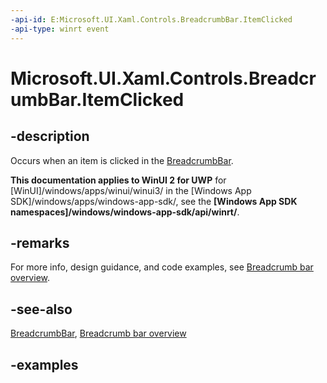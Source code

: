 ```yaml
---
-api-id: E:Microsoft.UI.Xaml.Controls.BreadcrumbBar.ItemClicked
-api-type: winrt event
---
```


# Microsoft.UI.Xaml.Controls.BreadcrumbBar.ItemClicked

<!--
public event Windows.Foundation.TypedEventHandler<Microsoft.UI.Xaml.Controls.BreadcrumbBar,Microsoft.UI.Xaml.Controls.BreadcrumbBarItemClickedEventArgs> ItemClicked;
-->


## -description

Occurs when an item is clicked in the [BreadcrumbBar](breadcrumbbar.md).

**This documentation applies to WinUI 2 for UWP** for [WinUI]/windows/apps/winui/winui3/ in the [Windows App SDK]/windows/apps/windows-app-sdk/, see the **[Windows App SDK namespaces]/windows/windows-app-sdk/api/winrt/**.

## -remarks

For more info, design guidance, and code examples, see [Breadcrumb bar overview](/windows/apps/design/controls/breadcrumbbar).

## -see-also

[BreadcrumbBar](breadcrumbbar.md), [Breadcrumb bar overview](/windows/apps/design/controls/breadcrumbbar)

## -examples


